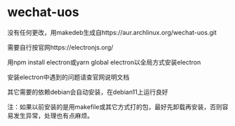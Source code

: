 # wechat-uos
没有任何更改，用makedeb生成自https://aur.archlinux.org/wechat-uos.git

需要自行按官网https://electronjs.org/

用npm install electron或yarn global electron以全局方式安装electron

安装electron中遇到的问题请查官网说明文档

其它需要的依赖debian会自动安装，在debian11上运行良好

注：如果以前安装的是用makefile或其它方式打的包，最好先卸载再安装，否则容易发生异常，处理也有点麻烦。
